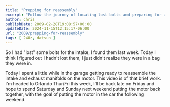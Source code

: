 ```yaml
---
title: "Prepping for reassembly"
excerpt: "Follow the journey of locating lost bolts and preparing for a motor rebuild in this engaging garage-time blog post."
author: chris
publishDate: 2009-02-28T19:08:57+00:00
updateDate: 2024-11-15T12:15:17-06:00
url: "2009/prepping-for-reassembly"
tags: [ 240z, datsun ]
---
```

So I had "lost" some bolts for the intake, I found them last week. Today I think I figured out I hadn't lost them, I just didn't realize they were in a bag they were in. 

Today I spent a little while in the garage getting ready to reassemble the intake and exhaust manifolds on the motor. This video is of that brief work. I'm headed to Orlando Thur/Fri this week, I'll be back late on Friday and hope to spend Saturday and Sunday next weekend putting the motor back together, with the goal of putting the motor in the car the following weekend.

